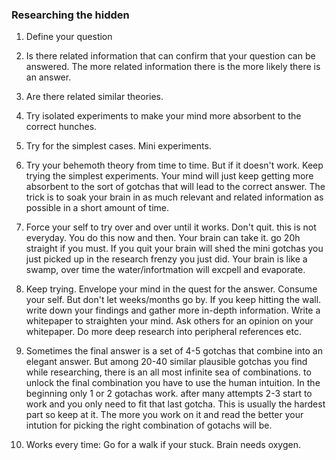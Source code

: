 ### Researching the hidden


1. Define your question

2. Is there related information that can confirm that your question can be answered. The more related information there is the more likely there is an answer.

3. Are there related similar theories. 

4. Try isolated experiments to make your mind more absorbent to the correct hunches. 

5. Try for the simplest cases. Mini experiments.

6. Try your behemoth theory from time to time. But if it doesn't work. Keep trying the simplest experiments. Your mind will just keep getting more absorbent to the sort of gotchas that will lead to the correct answer. The trick is to soak your brain in as much relevant and related information as possible in a short amount of time. 

7. Force your self to try over and over until it works. Don't quit. this is not everyday. You do this now and then. Your brain can take it. go 20h straight if you must. If you quit your brain will shed the mini gotchas you just picked up in the research frenzy you just did. Your brain is like a swamp, over time the water/infortmation will excpell and evaporate. 

8. Keep trying. Envelope your mind in the quest for the answer. Consume your self. But don't let weeks/months go by. If you keep hitting the wall. write down your findings and gather more in-depth information. Write a whitepaper to straighten your mind. Ask others for an opinion on your whitepaper. Do more deep research into peripheral references etc.

9. Sometimes the final answer is a set of 4-5 gotchas that combine into an elegant answer. But among 20-40 similar plausible gotchas you find while researching, there is an all most infinite sea of combinations. to unlock the final combination you have to use the human intuition. In the beginning only 1 or 2 gotachas work. after many attempts 2-3 start to work and you only need to fit that last gotcha. This is usually the hardest part so keep at it. The more you work on it and read the better your intution for picking the right combination of gotachs will be. 

10. Works every time: Go for a walk if your stuck. Brain needs oxygen.
